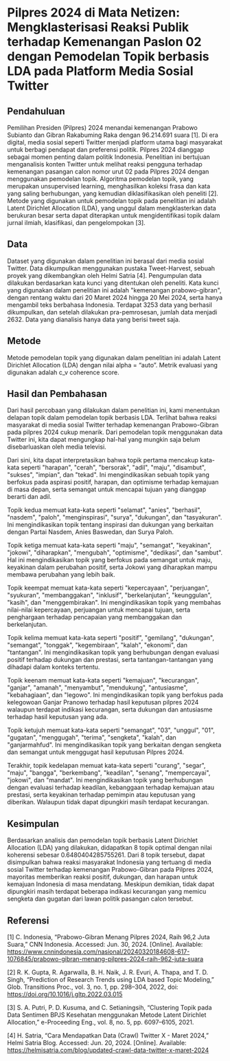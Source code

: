 # Pilpres 2024 di Mata Netizen: Mengklasterisasi Reaksi Publik terhadap Kemenangan Paslon 02 dengan Pemodelan Topik berbasis LDA pada Platform Media Sosial Twitter

## Pendahuluan
Pemilihan Presiden (Pilpres) 2024 menandai kemenangan Prabowo Subianto dan Gibran Rakabuming Raka dengan 96.214.691 suara [1]. Di era digital, media sosial seperti Twitter menjadi platform utama bagi masyarakat untuk berbagi pendapat dan preferensi politik. Pilpres 2024 dianggap sebagai momen penting dalam politik Indonesia. Penelitian ini bertujuan menganalisis konten Twitter untuk melihat reaksi pengguna terhadap kemenangan pasangan calon nomor urut 02 pada Pilpres 2024 dengan menggunakan pemodelan topik. Algoritma pemodelan topik, yang merupakan unsupervised learning, menghasilkan koleksi frasa dan kata yang saling berhubungan, yang kemudian diklasifikasikan oleh peneliti [2]. Metode yang digunakan untuk pemodelan topik pada penelitian ini adalah Latent Dirichlet Allocation (LDA), yang unggul dalam mengklasterkan data berukuran besar serta dapat diterapkan untuk mengidentifikasi topik dalam jurnal ilmiah, klasifikasi, dan pengelompokan [3].

## Data
Dataset yang digunakan dalam penelitian ini berasal dari media sosial Twitter.
Data dikumpulkan menggunakan pustaka Tweet-Harvest, sebuah proyek yang dikembangkan oleh Helmi Satria [4].
Pengumpulan data dilakukan berdasarkan kata kunci yang ditentukan oleh peneliti. Kata kunci yang digunakan dalam penelitian ini adalah "kemenangan prabowo-gibran", dengan rentang waktu dari 20 Maret 2024 hingga 20 Mei 2024, serta hanya mengambil teks berbahasa Indonesia.
Terdapat 3253 data yang berhasil dikumpulkan, dan setelah dilakukan pra-pemrosesan, jumlah data menjadi 2632.
Data yang dianalisis hanya data yang berisi tweet saja.

## Metode
Metode pemodelan topik yang digunakan dalam penelitian ini adalah Latent Dirichlet Allocation (LDA) dengan nilai alpha = “auto”.
Metrik evaluasi yang digunakan adalah c_v coherence score.

## Hasil dan Pembahasan
Dari hasil percobaan yang dilakukan dalam penelitian ini, kami menentukan delapan topik dalam pemodelan topik berbasis LDA. Terlihat bahwa reaksi masyarakat di media sosial Twitter terhadap kemenangan Prabowo-Gibran pada pilpres 2024 cukup menarik. Dari pemodelan topik menggunakan data Twitter ini, kita dapat mengungkap hal-hal yang mungkin saja belum disebarluaskan oleh media televisi.

Dari sini, kita dapat interpretasikan bahwa topik pertama mencakup kata-kata seperti "harapan", "cerah", "bersorak", "adil", "maju", "disambut", "sukses", "impian", dan "tekad". Ini mengindikasikan sebuah topik yang berfokus pada aspirasi positif, harapan, dan optimisme terhadap kemajuan di masa depan, serta semangat untuk mencapai tujuan yang dianggap berarti dan adil.

Topik kedua memuat kata-kata seperti "selamat", "anies", "berhasil", "nasdem", "paloh", "menginspirasi", "surya", "dukungan", dan "tasyakuran". Ini mengindikasikan topik tentang inspirasi dan dukungan yang berkaitan dengan Partai Nasdem, Anies Baswedan, dan Surya Paloh.

Topik ketiga memuat kata-kata seperti "maju", "semangat", "keyakinan", "jokowi", "diharapkan", "mengubah", "optimisme", "dedikasi", dan "sambut". Hal ini mengindikasikan topik yang berfokus pada semangat untuk maju, keyakinan dalam perubahan positif, serta Jokowi yang diharapkan mampu membawa perubahan yang lebih baik.

Topik keempat memuat kata-kata seperti "kepercayaan", "perjuangan", "syukuran", "membanggakan", "inklusif", "berkelanjutan", "keunggulan", "kasih", dan "menggembirakan". Ini mengindikasikan topik yang membahas nilai-nilai kepercayaan, perjuangan untuk mencapai tujuan, serta penghargaan terhadap pencapaian yang membanggakan dan berkelanjutan.

Topik kelima memuat kata-kata seperti "positif", "gemilang", "dukungan", "semangat", "tonggak", "kegembiraan", "kalah", "ekonomi", dan "tantangan". Ini mengindikasikan topik yang berhubungan dengan evaluasi positif terhadap dukungan dan prestasi, serta tantangan-tantangan yang dihadapi dalam konteks tertentu.

Topik keenam memuat kata-kata seperti "kemajuan", "kecurangan", "ganjar", "amanah", "menyambut", "mendukung", "antusiasme", "kebahagiaan", dan "legowo". Ini mengindikasikan topik yang berfokus pada kelegowoan Ganjar Pranowo terhadap hasil keputusan pilpres 2024 walaupun terdapat indikasi kecurangan, serta dukungan dan antusiasme terhadap hasil keputusan yang ada.

Topik ketujuh memuat kata-kata seperti "semangat", "03", "unggul", "01", "gugatan", "menggugah", "terima", "sengketa", "kalah", dan "ganjarmahfud". Ini mengindikasikan topik yang berkaitan dengan sengketa dan semangat untuk menggugat hasil keputusan Pilpres 2024.

Terakhir, topik kedelapan memuat kata-kata seperti "curang", "segar", "maju", "bangga", "berkembang", "keadilan", "senang", "mempercayai", "jokowi", dan "mandat". Ini mengindikasikan topik yang berhubungan dengan evaluasi terhadap keadilan, kebanggaan terhadap kemajuan atau prestasi, serta keyakinan terhadap pemimpin atau keputusan yang diberikan. Walaupun tidak dapat dipungkiri masih terdapat kecurangan.

## Kesimpulan
Berdasarkan analisis dan pemodelan topik berbasis Latent Dirichlet Allocation (LDA) yang dilakukan, didapatkan 8 topik optimal dengan nilai koherensi sebesar 0.6480404285755261. Dari 8 topik tersebut, dapat disimpulkan bahwa reaksi masyarakat Indonesia yang tertuang di media sosial Twitter terhadap kemenangan Prabowo-Gibran pada Pilpres 2024, mayoritas memberikan reaksi positif, dukungan, dan harapan untuk kemajuan Indonesia di masa mendatang. Meskipun demikian, tidak dapat dipungkiri masih terdapat beberapa indikasi kecurangan yang memicu sengketa dan gugatan dari lawan politik pasangan calon tersebut.

## Referensi
[1] C. Indonesia, “Prabowo-Gibran Menang Pilpres 2024, Raih 96,2 Juta Suara,” CNN Indonesia. Accessed: Jun. 30, 2024. [Online]. Available: https://www.cnnindonesia.com/nasional/20240320184608-617-1076845/prabowo-gibran-menang-pilpres-2024-raih-962-juta-suara

[2] R. K. Gupta, R. Agarwalla, B. H. Naik, J. R. Evuri, A. Thapa, and T. D. Singh, “Prediction of Research Trends using LDA based Topic Modeling,” Glob. Transitions Proc., vol. 3, no. 1, pp. 298–304, 2022, doi: https://doi.org/10.1016/j.gltp.2022.03.015

[3] S. A. Putri, P. D. Kusuma, and C. Setianingsih, “Clustering Topik pada Data Sentimen BPJS Kesehatan menggunakan Metode Latent Dirichlet Allocation,” e-Proceeding Eng., vol. 8, no. 5, pp. 6097–6105, 2021.

[4] H. Satria, “Cara Mendapatkan Data (Crawl) Twitter X - Maret 2024,” Helmi Satria Blog. Accessed: Jun. 20, 2024. [Online]. Available: https://helmisatria.com/blog/updated-crawl-data-twitter-x-maret-2024
